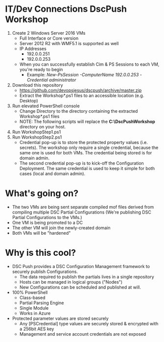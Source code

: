 # IT/Dev Connections DscPush Workshop

1. Create 2 Windows Server 2016 VMs
   - Full Interface or Core version
   - Server 2012 R2 with WMF5.1 is supported as well
   - IP Addresses
     - 192.0.0.251
     - 192.0.0.253
   - When you can successfully establish Cim & PS Sessions to each VM, you're ready to begin
     - Example: *New-PsSession -ComputerName 192.0.0.253 -Credential administrator*
1. Download this repository
   - https://github.com/devopsjesus/dscpush/archive/master.zip
   - Extract the Workshop\*.ps1 files to an accessible location (e.g. Desktop)
1. Run elevated PowerShell console
   - Change Directory to the directory containing the extracted Workshop\*.ps1 files
   - NOTE: The following scripts will replace the **C:\DscPushWorkshop** directory on your host.
1. Run WorkshopStep1.ps1
1. Run WorkshopStep2.ps1
   - Credential pop-up is to store the protected property values (i.e. secrets).  The workshop only require a single credential, because the same one is used for both VMs. The credential being stored is for domain admin.
   - The second credential pop-up is to kick-off the Configuration Deployment.  The same credential is used to keep it simple for both cases (local and domain admin).

# What's going on?

- The two VMs are being sent separate compiled mof files derived from compiling multiple DSC Partial Configurations (We're publishing DSC Partial Configurations to the VMs.)
- One VM is being promoted to a DC
- The other VM will join the newly-created domain
- Both VMs will be "hardened"

# Why is this cool?

- DSC Push provides a DSC Configuration Management framework to securely publish Configurations.
  - The data required to publish the partials lives in a single repository
  - Hosts can be managed in logical groups ("Nodes")
  - New Configurations can be scheduled and published at will.
- 100% PowerShell
  - Class-based
  - Partial Parsing Engine 
  - Single Module
  - Works in Azure
- Protected parameter values are stored securely
  - Any [PSCredential] type values are securely stored & encrypted with a 256bit AES key
  - Management and service account credentials are not exposed
